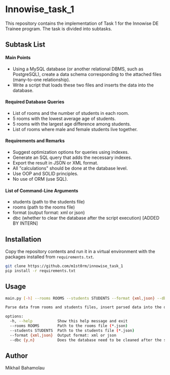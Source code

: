 # Innowise_task_1

This repository contains the implementation of Task 1 for the Innowise DE Trainee program. The task is divided into subtasks.

## Subtask List
#### Main Points
- Using a MySQL database (or another relational DBMS, such as PostgreSQL), create a data schema corresponding to the attached files (many-to-one relationship).
- Write a script that loads these two files and inserts the data into the database.
#### Required Database Queries
- List of rooms and the number of students in each room.
- 5 rooms with the lowest average age of students.
- 5 rooms with the largest age difference among students.
- List of rooms where male and female students live together.
#### Requirements and Remarks
- Suggest optimization options for queries using indexes.
- Generate an SQL query that adds the necessary indexes.
- Export the result in JSON or XML format.
- All "calculations" should be done at the database level.
- Use OOP and SOLID principles.
- No use of ORM (use SQL).
#### List of Command-Line Arguments
- students (path to the students file)
- rooms (path to the rooms file)
- format (output format: xml or json)
- dbc (whether to clear the database after the script execution) [ADDED BY INTERN]

## Installation

Copy the repository contents and run it in a virtual environment with the packages installed from `requirements.txt`.

```bash
git clone https://github.com/m1st0rm/innowise_task_1
pip install -r requirements.txt
```
## Usage
```bash
main.py [-h] --rooms ROOMS --students STUDENTS --format {xml,json} --dbc {y,n}

Parse data from rooms and students files, insert parsed data into the database, and return the results of specified SQL queries (task 1 - task 4) for this data in output files.

options:
  -h, --help           Show this help message and exit
  --rooms ROOMS        Path to the rooms file (*.json)
  --students STUDENTS  Path to the students file (*.json)
  --format {xml,json}  Output format: xml or json
  --dbc {y,n}          Does the database need to be cleaned after the script execution: y/n
```

## Author
Mikhail Bahamolau